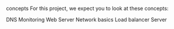 concepts
For this project, we expect you to look at these concepts:

DNS
Monitoring
Web Server
Network basics
Load balancer
Server
